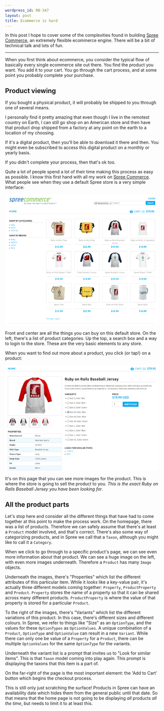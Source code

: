 ```yaml
--- 
wordpress_id: RB-347
layout: post
title: Ecommerce is hard
---
```


In this post I hope to cover some of the complexities found in building <a href='https://spreecommerce.com'>Spree Commerce</a>, an extremely flexible ecommerce engine. There will be a bit of technical talk and lots of fun. 

----

When you first think about ecommerce, you consider the typical flow of basically every single ecommerce site out there. You find the product you want. You add it to your cart. You go through the cart process, and at some point you probably complete your purchase. 

## Product viewing

If you bought a physical product, it will probably be shipped to you through one of several means. 

<aside> 
  I personally find it pretty amazing that even though I live in the remotest country on Earth, I can still go shop on an American store and then have that product drop shipped from a factory at any point on the earth to a location of my choosing.
</aside>

If it's a digital product, then you'll be able to download it there and then. You might even be subscribed to access this digital product on a monthly or yearly basis. 

If you didn't complete your process, then that's ok too.

Quite a lot of people spend a lot of their time making this process as easy as possible. I know this first hand with all my work on <a href='http://spreecommerce.com'>Spree Commerce</a>. What people see when they use a default Spree store is a very simple interface:

<div align='center'>
  <img src='/images/ecommerce-is-hard/spree_home.png'>
</div>

Front and center are all the things you can buy on this default store. On the left, there's a list of product categories. Up the top, a search box and a way to login to the store. These are the very basic elements to any store.

When you want to find out more about a product, you click (or tap!) on a product:

<div align='center'>
  <img src='/images/ecommerce-is-hard/product_show.png'>
</div>

It's on this page that you can see more images for the product. This is where the store is going to sell the product to you. *This is the exact Ruby on Rails Baseball Jersey you have been looking for*.

## All the product parts

Let's stop here and consider all the different things that have had to come together at this point to make the process work. On the homepage, there was a list of products. Therefore we can safely assume that there's at least a `Product` model involved, and that's correct. There's also some way of categorizing products, and in Spree we call that a `Taxon`, although you might like to call it a `Category`.

When we click to go through to a specific product's page, we can see even more information about that product. We can see a huge image on the left, with even more images underneath. Therefore a `Product` has many `Image` objects. 

Underneath the images, there's "Properties" which list the different attributes of this particular item. While it *looks* like a key-value pair, it's actually three different models coming together: `Property`, `ProductProperty` and `Product`. `Property` stores the name of a property so that it can be shared across many different products. `ProductProperty` is where the value of that property is stored for a particular `Product`. 

To the right of the images, there's "Variants" which list the different variations of this product. In this case, there's different sizes and different colours. In Spree, we refer to things like "Size" as an `OptionType`, and the values for these `OptionTypes` as `OptionValues`. A unique combination of a `Product`, `OptionType` and `OptionValue` can result in a new `Variant`. While there can only one be value of a `Property` for a `Product`, there can be multiple `OptionValues` for the same `OptionType` for the variants.

Underneath the variant list is a prompt that invites us to "Look for similar items". This is that `Taxon` model coming into play again. This prompt is displaying the taxons that this item is a part of.

On the far-right of the page is the most important element: the 'Add to Cart' button which begins the checkout process. 

This is still only just scratching the surface! Products in Spree can have an availability date which hides them from the general public until that date. So that means that the home page is not going to be displaying *all* products *all the time*, but needs to limit it to at least this.


